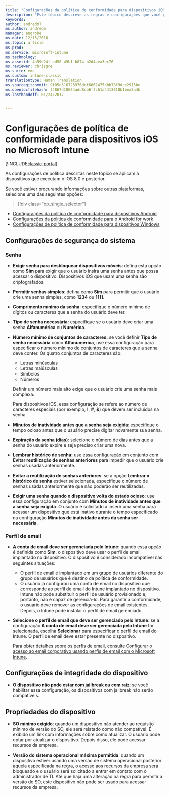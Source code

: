 ```yaml
---
title: "Configurações da política de conformidade para dispositivos iOS | Microsoft Docs"
description: "Este tópico descreve as regras e configurações que você pode definir em uma política de conformidade para dispositivos iOS."
keywords: 
author: andredm7
ms.author: andredm
manager: angrobe
ms.date: 12/15/2016
ms.topic: article
ms.prod: 
ms.service: microsoft-intune
ms.technology: 
ms.assetid: 4a59d24f-ed58-49b1-b874-b2d4aea3ec76
ms.reviewer: chrisgre
ms.suite: ems
ms.custom: intune-classic
translationtype: Human Translation
ms.sourcegitcommit: 9f05e516723976dcf6862475dbb78f9dce2913be
ms.openlocfilehash: f4867d18634add8cb6ffc61a4413618b1bea5a4b
ms.lasthandoff: 01/24/2017


---
```



# <a name="compliance-policy-settings-for-ios-devices-in-microsoft-intune"></a>Configurações de política de conformidade para dispositivos iOS no Microsoft Intune

[!INCLUDE[classic-portal](../includes/classic-portal.md)]

As configurações de política descritas neste tópico se aplicam a dispositivos que executam o iOS 8.0 e posterior.

Se você estiver procurando informações sobre outras plataformas, selecione uma das seguintes opções:
> [!div class="op_single_selector"]
- [Configurações da política de conformidade para dispositivos Android](android-compliance-policy-settings-in-microsoft-intune.md)
- [Configurações da política de conformidade para o Android for work](afw-compliance-policy-settings-in-microsoft-intune.md)
- [Configurações de política de conformidade para dispositivos Windows](windows-compliance-policy-settings-in-microsoft-intune.md)

## <a name="system-security-settings"></a>Configurações de segurança do sistema
### <a name="password"></a>Senha
- **Exigir senha para desbloquear dispositivos móveis**: defina esta opção como **Sim** para exigir que o usuário insira uma senha antes que possa acessar o dispositivo. Dispositivos iOS que usam uma senha são criptografados.

- **Permitir senhas simples**: defina como **Sim** para permitir que o usuário crie uma senha simples, como **1234** ou **1111**.

-  **Comprimento mínimo da senha**: especifique o número mínimo de dígitos ou caracteres que a senha do usuário deve ter.

- **Tipo de senha necessária:** especifique se o usuário deve criar uma senha **Alfanumérica** ou **Numérica**.

- **Número mínimo de conjuntos de caracteres:** se você definir **Tipo de senha necessária** como **Alfanumérica**, use essa configuração para especificar o número mínimo de conjuntos de caracteres que a senha deve conter. Os quatro conjuntos de caracteres são:
  -   Letras minúsculas
  -   Letras maiúsculas
  -   Símbolos
  -   Números

  Definir um número mais alto exige que o usuário crie uma senha mais complexa.

  Para dispositivos iOS, essa configuração se refere ao número de caracteres especiais (por exemplo, **!**, **#**, **&amp;**) que devem ser incluídos na senha.

- **Minutos de inatividade antes que a senha seja exigida**: especifique o tempo ocioso antes que o usuário precise digitar novamente sua senha.

- **Expiração da senha (dias)**: selecione o número de dias antes que a senha do usuário expire e seja preciso criar uma nova.

- **Lembrar histórico de senha:** use essa configuração em conjunto com **Evitar reutilização de senhas anteriores** para impedir que o usuário crie senhas usadas anteriormente.

- **Evitar a reutilização de senhas anteriores**: se a opção **Lembrar o histórico de senha** estiver selecionada, especifique o número de senhas usadas anteriormente que não poderão ser reutilizadas.

- **Exigir uma senha quando o dispositivo volta do estado ocioso**: use essa configuração em conjunto com **Minutos de inatividade antes que a senha seja exigida**. O usuário é solicitado a inserir uma senha para acessar um dispositivo que está inativo durante o tempo especificado na configuração **Minutos de inatividade antes da senha ser necessária**.

### <a name="email-profile"></a>Perfil de email
- **A conta de email deve ser gerenciada pelo Intune**: quando essa opção é definida como **Sim**, o dispositivo deve usar o perfil de email implantado no dispositivo. O dispositivo é considerado incompatível nas seguintes situações:
  - O perfil de email é implantado em um grupo de usuários diferente do grupo de usuários que é destino da política de conformidade.
  - O usuário já configurou uma conta de email no dispositivo que corresponde ao perfil de email do Intune implantado no dispositivo. Intune não pode substituir o perfil de usuário provisionado e, portanto, não é capaz de gerenciá-lo. Para garantir a conformidade, o usuário deve remover as configurações de email existentes. Depois, o Intune pode instalar o perfil de email gerenciado.

- **Selecione o perfil de email que deve ser gerenciado pelo Intune**: se a configuração **A conta de email deve ser gerenciada pelo Intune** for selecionada, escolha **Selecionar** para especificar o perfil de email do Intune. O perfil de email deve estar presente no dispositivo.

     Para obter detalhes sobre os perfis de email, consulte [Configurar o acesso ao email corporativo usando perfis de email com o Microsoft Intune](configure-access-to-corporate-email-using-email-profiles-with-microsoft-intune.md).

## <a name="device-health-settings"></a>Configurações de integridade do dispositivo

- **O dispositivo não pode estar com jailbreak ou com raiz**: se você habilitar essa configuração, os dispositivos com jailbreak não serão compatíveis.

##  <a name="device-properties"></a>Propriedades do dispositivo
- **SO mínimo exigido**: quando um dispositivo não atender ao requisito mínimo de versão do SO, ele será relatado como não compatível.
É exibido um link com informações sobre como atualizar. O usuário pode optar por atualizar o dispositivo. Depois disso, ele pode acessar recursos da empresa.

- **Versão do sistema operacional máxima permitida**: quando um dispositivo estiver usando uma versão de sistema operacional posterior àquela especificada na regra, o acesso aos recursos da empresa será bloqueado e o usuário será solicitado a entrar em contato com o administrador de TI. Até que haja uma alteração na regra para permitir a versão do SO, este dispositivo não pode ser usado para acessar recursos da empresa.


